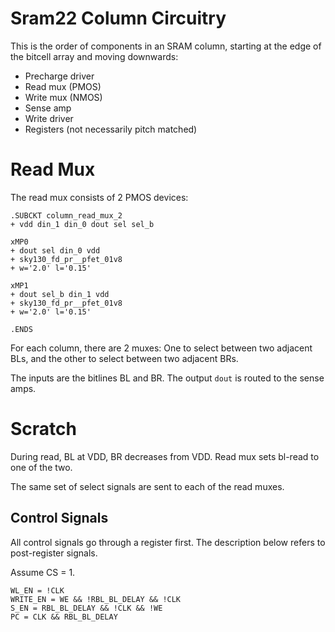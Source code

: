 # Sram22 Column Circuitry

This is the order of components in an SRAM column, starting at the edge of the bitcell array and moving downwards:
* Precharge driver
* Read mux (PMOS)
* Write mux (NMOS)
* Sense amp
* Write driver
* Registers (not necessarily pitch matched)


# Read Mux

The read mux consists of 2 PMOS devices:

```
.SUBCKT column_read_mux_2 
+ vdd din_1 din_0 dout sel sel_b 

xMP0 
+ dout sel din_0 vdd 
+ sky130_fd_pr__pfet_01v8 
+ w='2.0' l='0.15' 

xMP1 
+ dout sel_b din_1 vdd 
+ sky130_fd_pr__pfet_01v8 
+ w='2.0' l='0.15' 

.ENDS
```

For each column, there are 2 muxes:
One to select between two adjacent BLs,
and the other to select between two adjacent BRs.

The inputs are the bitlines BL and BR.
The output `dout` is routed to the sense amps.

# Scratch

During read, BL at VDD, BR decreases from VDD.
Read mux sets bl-read to one of the two.

The same set of select signals are sent to each of the read muxes.

## Control Signals

All control signals go through a register first.
The description below refers to post-register signals.

Assume CS = 1.

```
WL_EN = !CLK
WRITE_EN = WE && !RBL_BL_DELAY && !CLK
S_EN = RBL_BL_DELAY && !CLK && !WE
PC = CLK && RBL_BL_DELAY
```


